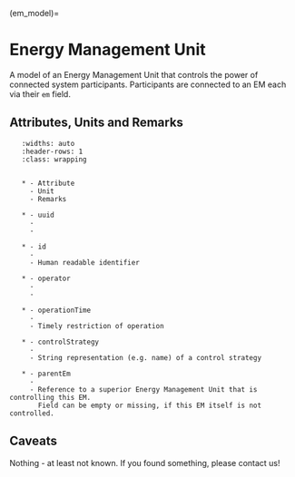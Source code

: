(em_model)=

# Energy Management Unit

A model of an Energy Management Unit that controls the power of connected system participants. 
Participants are connected to an EM each via their `em` field.

## Attributes, Units and Remarks

```{list-table}
   :widths: auto
   :header-rows: 1
   :class: wrapping


   * - Attribute
     - Unit
     - Remarks

   * - uuid
     -
     -

   * - id
     -
     - Human readable identifier

   * - operator
     -
     -

   * - operationTime
     -
     - Timely restriction of operation

   * - controlStrategy
     -
     - String representation (e.g. name) of a control strategy

   * - parentEm
     -
     - Reference to a superior Energy Management Unit that is controlling this EM.
       Field can be empty or missing, if this EM itself is not controlled.

```

## Caveats

Nothing - at least not known.
If you found something, please contact us!
